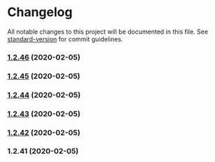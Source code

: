 # Changelog

All notable changes to this project will be documented in this file. See [standard-version](https://github.com/conventional-changelog/standard-version) for commit guidelines.

### [1.2.46](https://github.com/caldwell619/simple-lambda-actions/compare/v1.2.45...v1.2.46) (2020-02-05)

### [1.2.45](https://github.com/caldwell619/simple-lambda-actions/compare/v1.2.44...v1.2.45) (2020-02-05)

### [1.2.44](https://github.com/caldwell619/simple-lambda-actions/compare/v1.2.43...v1.2.44) (2020-02-05)

### [1.2.43](https://github.com/caldwell619/simple-lambda-actions/compare/v1.2.42...v1.2.43) (2020-02-05)

### [1.2.42](https://github.com/caldwell619/simple-lambda-actions/compare/v1.2.41...v1.2.42) (2020-02-05)

### 1.2.41 (2020-02-05)
